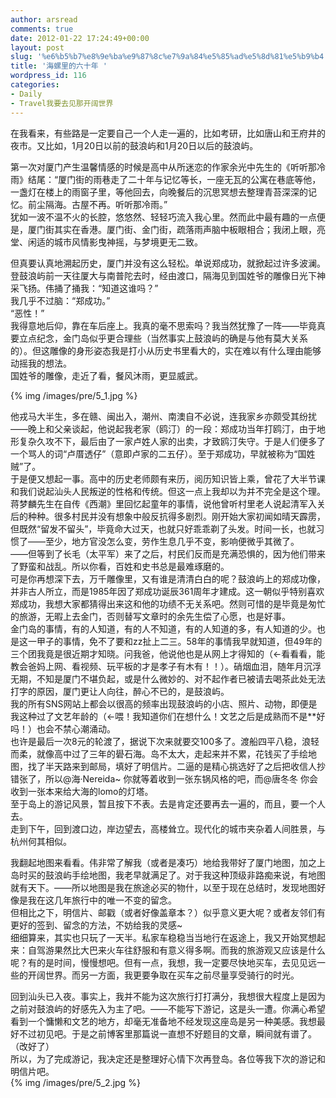 ```yaml
---
author: arsread
comments: true
date: 2012-01-22 17:24:49+00:00
layout: post
slug: '%e6%b5%b7%e8%9e%ba%e9%87%8c%e7%9a%84%e5%85%ad%e5%8d%81%e5%b9%b4'
title: '海螺里的六十年 '
wordpress_id: 116
categories:
- Daily
- Travel我要去见那开阔世界
---
```


在我看来，有些路是一定要自己一个人走一遍的，比如考研，比如唐山和王府井的夜市。又比如，1月20日以前的鼓浪屿和1月20日以后的鼓浪屿。  
  
第一次对厦门产生温馨情感的时候是高中从所迷恋的作家余光中先生的《听听那冷雨》结尾：“厦门街的雨巷走了二十年与记忆等长，一座无瓦的公寓在巷底等他，一盏灯在楼上的雨窗子里，等他回去，向晚餐后的沉思冥想去整理青苔深深的记忆。前尘隔海。古屋不再。听听那冷雨。”  
犹如一波不温不火的长腔，悠悠然、轻轻巧流入我心里。然而此中最有趣的一点便是，厦门街其实在香港。厦门街、金门街，疏落雨声脑中板眼相合；我闭上眼，亮堂、闲适的城市风情影曳神摇，与梦境更无二致。  
  
但真要认真地溯起历史，厦门并没有这么轻松。单说郑成功，就掀起过许多波澜。登鼓浪屿前一天往厦大与南普陀去时，经由渡口，隔海见到国姓爷的雕像日光下神采飞扬。伟捅了捅我：“知道这谁吗？”  
我几乎不过脑：“郑成功。”  
“恶性！”  
我得意地后仰，靠在车后座上。我真的毫不思索吗？我当然犹豫了一阵——毕竟真要立点纪念，金门岛似乎更合理些（当然事实上鼓浪屿的确是与他有莫大关系的）。但这雕像的身形姿态我是打小从历史书里看大的，实在难以有什么理由能够动摇我的想法。  
国姓爷的雕像，走近了看，餐风沐雨，更显威武。  
  
{% img /images/pre/5_1.jpg %}
  
他戎马大半生，多在赣、闽出入，潮州、南澳自不必说，连我家乡亦颇受其纷扰——晚上和父亲谈起，他说起我老家（鸥汀）的一段：郑成功当年打鸥汀，由于地形复杂久攻不下，最后由了一家卢姓人家的出卖，才致鸥汀失守。于是人们便多了一个骂人的词“卢厝透仔”（意即卢家的二五仔）。至于郑成功，早就被称为“国姓贼”了。  
于是便又想起一事。高中的历史老师颇有来历，阅历知识皆上乘，曾花了大半节课和我们说起汕头人民叛逆的性格和传统。但这一点上我却以为并不完全是这个理。蒋梦麟先生在自传《西潮》里回忆起童年的事情，说他曾听村里老人说起清军入关后的种种。很多村民并没有想象中般反抗得多剧烈。刚开始大家初闻如晴天霹雳，但既然“留发不留头”，毕竟命大过天，也就只好乖乖剃了头发。时间一长，也就习惯了——至少，地方官没怎么变，劳作生息几乎不变，影响便微乎其微了。  
——但等到了长毛（太平军）来了之后，村民们反而是充满恐惧的，因为他们带来了野蛮和战乱。所以你看，百姓和史书总是最难琢磨的。  
可是你再想深下去，万千雕像里，又有谁是清清白白的呢？鼓浪屿上的郑成功像，并非古人所立，而是1985年因了郑成功诞辰361周年才建成。这一朝似乎特别喜欢郑成功，我想大家都猜得出来这和他的功绩不无关系吧。然则可惜的是毕竟是匆忙的旅游，无暇上去金门，否则替写文章时的余先生偿了心愿，也是好事。  
金门岛的事情，有的人知道，有的人不知道，有的人知道的多，有人知道的少。也是这一甲子的事情，免不了要和zz扯上二三。58年的事情我早就知道，但49年的三个团我竟是很近期才知晓。问我爸，他说他也是从网上才得知的（←看看看，能教会爸妈上网、看视频、玩平板的才是孝子有木有！！）。硝烟血泪，随年月沉浮无期，不知是厦门不堪负起，或是什么微妙的、对不起作者已被请去喝茶此处无法打字的原因，厦门更让人向往，醉心不已的，是鼓浪屿。  
我的所有SNS网站上都会以很高的频率出现鼓浪屿的小店、照片、动物，即便是我这种过了文艺年龄的（←喂！我知道你们在想什么！文艺之后是成熟而不是**好吗！）也会不禁心潮涌动。  
也许是最后一次8元的轮渡了，据说下次来就要交100多了。渡船四平八稳，浪轻而柔，就像高中过了三年的礐石海。岛不太大，走起来并不累，花钱买了手绘地图，找了半天路来到邮局，填好了明信片。二逼的是精心挑选好了之后把收信人抄错张了，所以@海·Nereida~ 你就等着收到一张东锅风格的吧，而@唐冬冬 你会收到一张本来给大海的lomo的灯塔。  
至于岛上的游记风景，暂且按下不表。去是肯定还要再去一遍的，而且，要一个人去。  
走到下午，回到渡口边，岸边望去，高楼耸立。现代化的城市夹杂着人间胜景，与杭州何其相似。  
  
我翻起地图来看看。伟非常了解我（或者是凑巧）地给我带好了厦门地图，加之上岛时买的鼓浪屿手绘地图，我老早就满足了。对于我这种顶级非路痴来说，有地图就有天下。——所以地图是我在旅途必买的物什，以至于现在总结时，发现地图好像是我在这几年旅行中的唯一不变的留念。  
但相比之下，明信片、邮戳（或者好像盖章本？）似乎意义更大呢？或者友邻们有更好的签到、留念的方法，不妨给我的灵感~  
细细算来，其实也只玩了一天半。私家车稳稳当当地行在返途上，我又开始冥想起来：自驾游果然比大巴来火车往舒服和有意义得多啊。而我的旅游观又应该是什么呢？有的是时间，慢慢想吧。但有一点，我想，我一定要尽快地买车，去见见远一些的开阔世界。而另一方面，我更要争取在买车之前尽量享受骑行的时光。  
  
回到汕头已入夜。事实上，我并不能为这次旅行打打满分，我想很大程度上是因为之前对鼓浪屿的好感先入为主了吧。——不能写下游记，这是头一遭。你满心希望看到一个慵懒和文艺的地方，却毫无准备地不经发现这座岛是另一种美感。我想最好不过初见吧。于是之前博客里那篇说一直想不好题目的文章，瞬间就有谱了。（改好了）  
所以，为了完成游记，我决定还是整理好心情下次再登岛。各位等我下次的游记和明信片吧。  
{% img /images/pre/5_2.jpg %}
